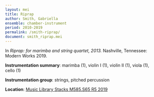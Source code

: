 ```yaml
---
layout: mei
title: Riprap
author: Smith, Gabriella
ensemble: chamber-instrument
period: 2010-2019
permalink: /smith-riprap/
document: smith_riprap.mei
---
```


In *Riprap: for marimba and string quartet, 2013.* Nashville, Tennessee: Modern Works 2019.

**Instrumentation summary**: marimba (1), violin I (1), violin II (1), viola (1), cello (1)

**Instrumentation group**: strings, pitched percussion

**Location**: <a href="https://tufts.primo.exlibrisgroup.com/permalink/01TUN_INST/1kc9gia/alma991018897773703851" target="_blank">Music Library Stacks M585.S65 R5 2019</a>